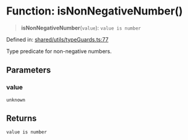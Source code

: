# Function: isNonNegativeNumber()

> **isNonNegativeNumber**(`value`): `value is number`

Defined in: [shared/utils/typeGuards.ts:77](https://github.com/Nick2bad4u/Uptime-Watcher/blob/2a45eeb1723f8f7089001af2c92aa07d82dfe7e4/shared/utils/typeGuards.ts#L77)

Type predicate for non-negative numbers.

## Parameters

### value

`unknown`

## Returns

`value is number`
